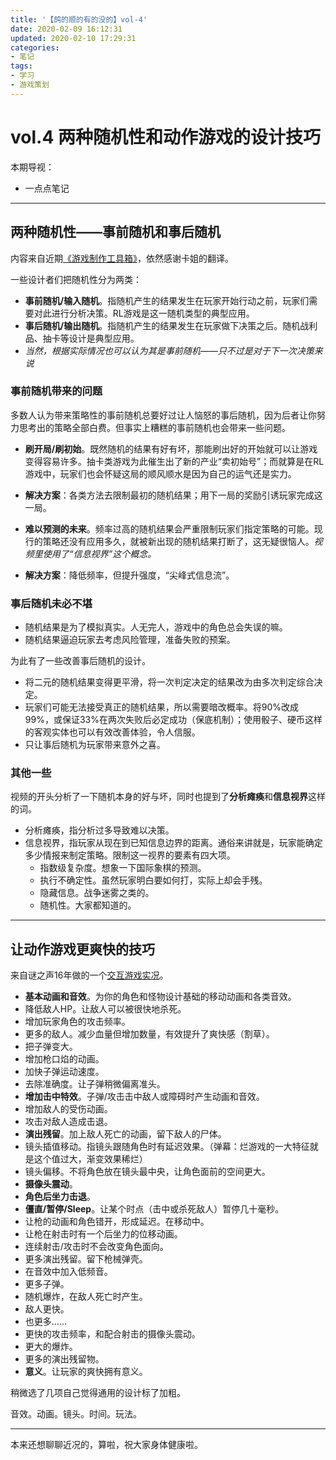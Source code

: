 ```yaml
---
title: '【鸽的顺的有的没的】vol-4'
date: 2020-02-09 16:12:31
updated: 2020-02-10 17:29:31
categories:
- 笔记
tags:
- 学习
- 游戏策划
---
```

# vol.4 两种随机性和动作游戏的设计技巧

本期导视：
- 一点点笔记

<!--more-->
----
## 两种随机性——事前随机和事后随机

内容来自近期[《游戏制作工具箱》](https://www.bilibili.com/video/av87609318)，依然感谢卡姐的翻译。

一些设计者们把随机性分为两类：
- **事前随机/输入随机**。指随机产生的结果发生在玩家开始行动之前，玩家们需要对此进行分析决策。RL游戏是这一随机类型的典型应用。
- **事后随机/输出随机**。指随机产生的结果发生在玩家做下决策之后。随机战利品、抽卡等设计是典型应用。
- *当然，根据实际情况也可以认为其是事前随机——只不过是对于下一次决策来说*

### 事前随机带来的问题

多数人认为带来策略性的事前随机总要好过让人恼怒的事后随机，因为后者让你努力思考出的策略全部白费。但事实上糟糕的事前随机也会带来一些问题。

- **刷开局/刷初始**。既然随机的结果有好有坏，那能刷出好的开始就可以让游戏变得容易许多。抽卡类游戏为此催生出了新的产业“卖初始号”；而就算是在RL游戏中，玩家们也会怀疑这局的顺风顺水是因为自己的运气还是实力。
- **解决方案**：各类方法去限制最初的随机结果；用下一局的奖励引诱玩家完成这一局。

- **难以预测的未来**。频率过高的随机结果会严重限制玩家们指定策略的可能。现行的策略还没有应用多久，就被新出现的随机结果打断了，这无疑很恼人。*视频里使用了“信息视界”这个概念。*
- **解决方案**：降低频率，但提升强度，“尖峰式信息流”。

### 事后随机未必不堪

- 随机结果是为了模拟真实。人无完人，游戏中的角色总会失误的嘛。
- 随机结果逼迫玩家去考虑风险管理，准备失败的预案。

为此有了一些改善事后随机的设计。

- 将二元的随机结果变得更平滑，将一次判定决定的结果改为由多次判定综合决定。
- 玩家们可能无法接受真正的随机结果，所以需要暗改概率。将90%改成99%，或保证33%在两次失败后必定成功（保底机制）；使用骰子、硬币这样的客观实体也可以有效改善体验，令人信服。
- 只让事后随机为玩家带来意外之喜。

### 其他一些

视频的开头分析了一下随机本身的好与坏，同时也提到了**分析瘫痪**和**信息视界**这样的词。

- 分析瘫痪，指分析过多导致难以决策。
- 信息视界，指玩家从现在到已知信息边界的距离。通俗来讲就是，玩家能确定多少情报来制定策略。限制这一视界的要素有四大项。
	- 指数级复杂度。想象一下国际象棋的预测。
	- 执行不确定性。虽然玩家明白要如何打，实际上却会手残。
	- 隐藏信息。战争迷雾之类的。
	- 随机性。大家都知道的。

----
## 让动作游戏更爽快的技巧

来自谜之声16年做的一个[交互游戏实况](https://www.bilibili.com/video/av5199528)。

- **基本动画和音效**。为你的角色和怪物设计基础的移动动画和各类音效。
- 降低敌人HP。让敌人可以被很快地杀死。
- 增加玩家角色的攻击频率。
- 更多的敌人。减少血量但增加数量，有效提升了爽快感（割草）。
- 把子弹变大。
- 增加枪口焰的动画。
- 加快子弹运动速度。
- 去除准确度。让子弹稍微偏离准头。
- **增加击中特效**。子弹/攻击击中敌人或障碍时产生动画和音效。
- 增加敌人的受伤动画。
- 攻击对敌人造成击退。
- **演出残留**。加上敌人死亡的动画，留下敌人的尸体。
- 镜头插值移动。指镜头跟随角色时有延迟效果。（弹幕：烂游戏的一大特征就是这个值过大，渐变效果稀烂）
- 镜头偏移。不将角色放在镜头最中央，让角色面前的空间更大。
- **摄像头震动**。
- **角色后坐力击退**。
- **僵直/暂停/Sleep**。让某个时点（击中或杀死敌人）暂停几十毫秒。
- 让枪的动画和角色错开，形成延迟。在移动中。
- 让枪在射击时有一个后坐力的位移动画。
- 连续射击/攻击时不会改变角色面向。
- 更多演出残留。留下枪械弹壳。
- 在音效中加入低频音。
- 更多子弹。
- 随机爆炸，在敌人死亡时产生。
- 敌人更快。
- 也更多……
- 更快的攻击频率，和配合射击的摄像头震动。
- 更大的爆炸。
- 更多的演出残留物。
- **意义**。让玩家的爽快拥有意义。

稍微选了几项自己觉得通用的设计标了加粗。

音效。动画。镜头。时间。玩法。

----
本来还想聊聊近况的，算啦，祝大家身体健康啦。

